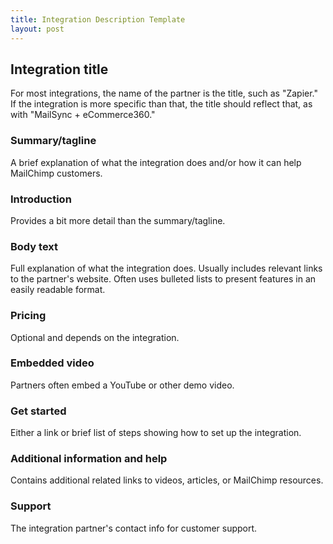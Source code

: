 ```yaml
---
title: Integration Description Template
layout: post
---
```


## Integration title

For most integrations, the name of the partner is the title, such as "Zapier." If the integration is more specific than that, the title should reflect that, as with "MailSync + eCommerce360."


### Summary/tagline

A brief explanation of what the integration does and/or how it can help MailChimp customers.

### Introduction

Provides a bit more detail than the summary/tagline.

### Body text

Full explanation of what the integration does. Usually includes relevant links to the partner's website. Often uses bulleted lists to present features in an easily readable format.

### Pricing

Optional and depends on the integration.

### Embedded video

Partners often embed a YouTube or other demo video.

### Get started

Either a link or brief list of steps showing how to set up the integration.


### Additional information and help

Contains additional related links to videos, articles, or MailChimp resources.

### Support

The integration partner's contact info for customer support.

